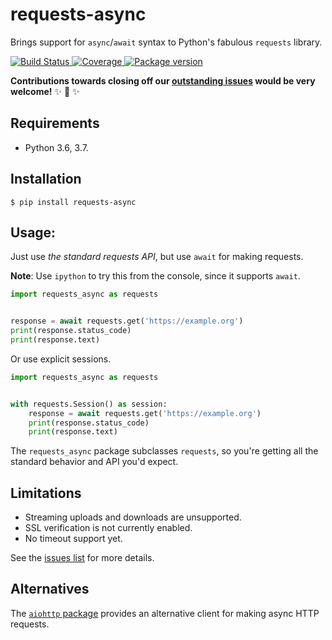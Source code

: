 # requests-async

Brings support for `async`/`await` syntax to Python's fabulous `requests` library.

<p>
<a href="https://travis-ci.org/encode/requests-async">
    <img src="https://travis-ci.org/encode/requests-async.svg?branch=master" alt="Build Status">
</a>
<a href="https://codecov.io/gh/encode/requests-async">
    <img src="https://codecov.io/gh/encode/requests-async/branch/master/graph/badge.svg" alt="Coverage">
</a>
<a href="https://pypi.org/project/requests-async/">
    <img src="https://badge.fury.io/py/requests-async.svg?cache0" alt="Package version">
</a>
</p>

**Contributions towards closing off our [outstanding issues][issues] would be very welcome!** ✨ 🍰 ✨

## Requirements

* Python 3.6, 3.7.

## Installation

```shell
$ pip install requests-async
```

## Usage:

Just use *the standard requests API*, but use `await` for making requests.

**Note**: Use `ipython` to try this from the console, since it supports `await`.

```python
import requests_async as requests


response = await requests.get('https://example.org')
print(response.status_code)
print(response.text)
```

Or use explicit sessions.

```python
import requests_async as requests


with requests.Session() as session:
    response = await requests.get('https://example.org')
    print(response.status_code)
    print(response.text)
```

The `requests_async` package subclasses `requests`, so you're getting all the
standard behavior and API you'd expect.

## Limitations

* Streaming uploads and downloads are unsupported.
* SSL verification is not currently enabled.
* No timeout support yet.

See the [issues list][issues] for more details.

## Alternatives

The [`aiohttp` package][aiohttp] provides an alternative client for making async HTTP requests.

[issues]: https://github.com/encode/requests-async/issues
[aiohttp]: https://docs.aiohttp.org/en/stable/client.html
